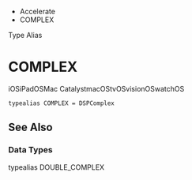 

- Accelerate
-  COMPLEX 

Type Alias

# COMPLEX

iOSiPadOSMac CatalystmacOStvOSvisionOSwatchOS

``` source
typealias COMPLEX = DSPComplex
```

## See Also

### Data Types

typealias DOUBLE_COMPLEX

